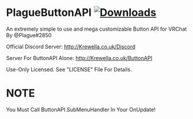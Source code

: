 # PlagueButtonAPI [![Downloads](https://img.shields.io/github/downloads/OFWModz/PlagueButtonAPI/total?color=magenta)](https://github.com/OFWModz/PlagueButtonAPI/releases/latest)
An extremely simple to use and mega customizable Button API for VRChat By @Plague#2850

Official Discord Server: http://Krewella.co.uk/Discord

Server For ButtonAPI Alone: http://Krewella.co.uk/ButtonAPI

Use-Only Licensed. See "LICENSE" File For Details.

# NOTE
You Must Call ButtonAPI.SubMenuHandler In Your OnUpdate!
